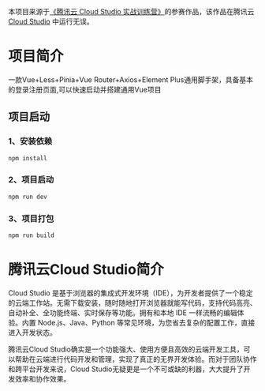 本项目来源于[《腾讯云 Cloud Studio 实战训练营》](https://marketing.csdn.net/p/06a21ca7f4a1843512fa8f8c40a16635)的参赛作品，该作品在腾讯云 [Cloud Studio](https://www.cloudstudio.net/?utm=csdn) 中运行无误。


# 项目简介

一款Vue+Less+Pinia+Vue Router+Axios+Element Plus通用脚手架，具备基本的登录注册页面,可以快速启动并搭建通用Vue项目

## 项目启动
### 1、安装依赖

```sh
npm install
```

### 2、项目启动

```sh
npm run dev
```

### 3、项目打包

```sh
npm run build
```

# 腾讯云Cloud Studio简介

Cloud Studio 是基于浏览器的集成式开发环境（IDE），为开发者提供了一个稳定的云端工作站。无需下载安装，随时随地打开浏览器就能写代码，支持代码高亮、自动补全、全功能终端、实时保存等功能。拥有和本地 IDE 一样流畅的编辑体验。内置 Node.js、Java、Python 等常见环境，为您省去复杂的配置工作，直接进入开发状态。

腾讯云Cloud Studio确实是一个功能强大、使用方便且高效的云端开发工具，可以帮助在云端进行代码开发和管理，实现了真正的无界开发体验。而对于团队协作和跨平台开发来说，Cloud Studio无疑更是一个不可或缺的利器，大大提升了开发效率和协作效果。
